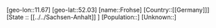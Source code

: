 ﻿---
location: [52.03,11.67]
type: City
tags:
- geo/City


SpocWebEntityId: 30298
isDeleted: false
confidential: public

---
[geo-lon::11.67]
[geo-lat::52.03]
[name::Frohse]
[Country::[[Germany]]]
[State :: [[../../Sachsen-Anhalt]] ]
[Population::]
[Unknown::]

